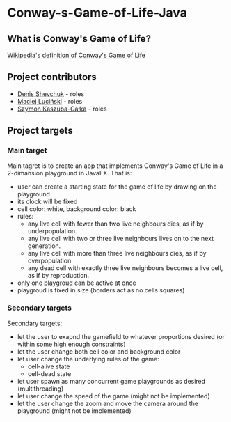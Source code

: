 # Conway-s-Game-of-Life-Java

## What is Conway's Game of Life?

[Wikipedia's definition of Conway's Game of Life](https://en.wikipedia.org/wiki/Conway%27s_Game_of_Life)

## Project contributors

- [Denis Shevchuk](https://github.com/WashingtonD) - roles
- [Maciej Luciński](https://github.com/Vyvr) - roles
- [Szymon Kaszuba-Gałka](https://github.com/Szymonexis) - roles

## Project targets

### Main target

Main tagret is to create an app that implements Conway's Game of Life in a 2-dimansion playground in JavaFX. That is:
- user can create a starting state for the game of life by drawing on the playground
- its clock will be fixed
- cell color: white, background color: black
- rules:
  - any live cell with fewer than two live neighbours dies, as if by underpopulation.
  - any live cell with two or three live neighbours lives on to the next generation.
  - any live cell with more than three live neighbours dies, as if by overpopulation.
  - any dead cell with exactly three live neighbours becomes a live cell, as if by reproduction.
- only one playgroud can be active at once
- playgroud is fixed in size (borders act as no cells squares)

### Secondary targets

Secondary targets:
- let the user to exapnd the gamefield to whatever proportions desired (or within some high enough constraints)
- let the user change both cell color and background color
- let user change the underlying rules of the game:
  - cell-alive state
  - cell-dead state
- let user spawn as many concurrent game playgrounds as desired (multithreading)
- let user change the speed of the game (might not be implemented)
- let the user change the zoom and move the camera around the playground (might not be implemented)